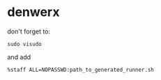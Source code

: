 denwerx
=======

don't forget to:

`sudo visudo`

and add

`%staff ALL=NOPASSWD:path_to_generated_runner.sh`
